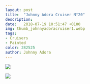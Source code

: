 ```yaml
---
layout: post
title:  "Johnny Adora Cruiser N°20"
description: 
date:   2018-07-19 10:51:47 +0100
img: thumb_johnnyadoracruiser1.webp
tags: 
- Cruisers
- Painted
color: 282525
author: Johnny Adora
---
```


![]({{site.baseurl}}/images/johnnyadoracruiser1.webp)

![]({{site.baseurl}}/images/johnnyadoracruiser2.webp)
